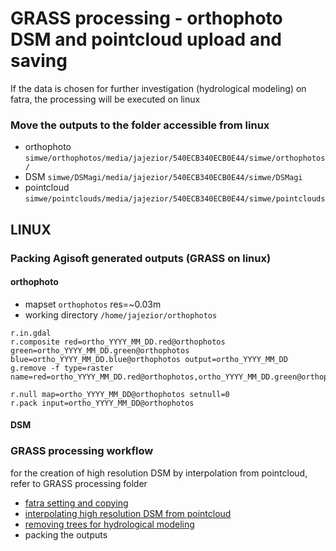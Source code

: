 # GRASS processing - orthophoto DSM and pointcloud upload and saving 
If the data is chosen for further investigation (hydrological modeling) on fatra, the processing will be executed on linux 
### Move the outputs to the folder accessible from linux 
* orthophoto `simwe/orthophotos/media/jajezior/540ECB340ECB0E44/simwe/orthophotos/`
* DSM `simwe/DSMagi/media/jajezior/540ECB340ECB0E44/simwe/DSMagi`
* pointcloud `simwe/pointclouds/media/jajezior/540ECB340ECB0E44/simwe/pointclouds`

## LINUX
  
### Packing Agisoft generated outputs (GRASS on linux)
#### orthophoto
* mapset `orthophotos` res=~0.03m 
* working directory `/home/jajezior/orthophotos`
```
r.in.gdal
r.composite red=ortho_YYYY_MM_DD.red@orthophotos green=ortho_YYYY_MM_DD.green@orthophotos blue=ortho_YYYY_MM_DD.blue@orthophotos output=ortho_YYYY_MM_DD 
g.remove -f type=raster name=red=ortho_YYYY_MM_DD.red@orthophotos,ortho_YYYY_MM_DD.green@orthophotos,ortho_YYYY_MM_DD.blue@orthophotos 
```
```
r.null map=ortho_YYYY_MM_DD@orthophotos setnull=0
r.pack input=ortho_YYYY_MM_DD@orthophotos
```
#### DSM

### GRASS processing workflow
for the creation of high resolution DSM by interpolation from pointcloud, refer to GRASS processing folder
* [fatra setting and copying](https://github.com/inioslawa/UAS_data_processing/blob/master/GRASS_processing/fatra.md)
* [interpolating high resolution DSM from pointcloud](https://github.com/inioslawa/UAS_data_processing/blob/master/GRASS_processing/interpolation.md)
* [removing trees for hydrological modeling](https://github.com/inioslawa/UAS_data_processing/blob/master/GRASS_processing/removing_trees.md) 
* packing the outputs




